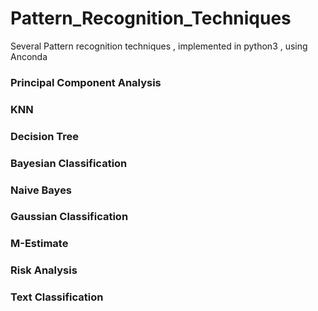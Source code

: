 # Pattern_Recognition_Techniques
Several Pattern recognition techniques , implemented in python3 , using Anconda

### Principal Component Analysis
### KNN
### Decision Tree
### Bayesian Classification
### Naive Bayes
### Gaussian Classification
### M-Estimate
### Risk Analysis
### Text Classification

